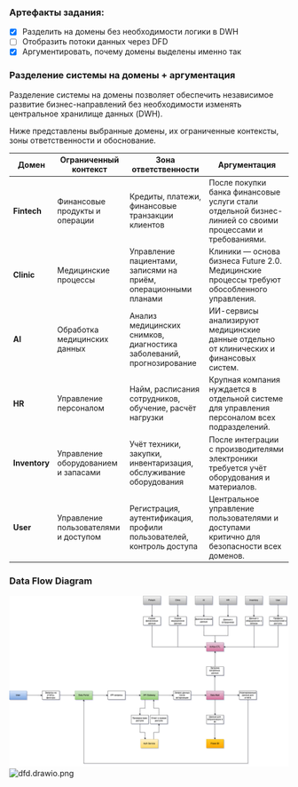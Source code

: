 ### Артефакты задания:
- [x] Разделить на домены без необходимости логики в DWH
- [ ] Отобразить потоки данных через DFD
- [x] Аргументировать, почему домены выделены именно так

### Разделение системы на домены + аргументация
Разделение системы на домены позволяет обеспечить независимое развитие бизнес-направлений 
без необходимости изменять центральное хранилище данных (DWH).

Ниже представлены выбранные домены, их ограниченные контексты, зоны ответственности и обоснование.

| Домен         | Ограниченный контекст                | Зона ответственности                                                 | Аргументация                                                                                             |
|---------------|--------------------------------------|----------------------------------------------------------------------|----------------------------------------------------------------------------------------------------------|
| **Fintech**   | Финансовые продукты и операции       | Кредиты, платежи, финансовые транзакции клиентов                     | После покупки банка финансовые услуги стали отдельной бизнес-линией со своими процессами и требованиями. |
| **Clinic**    | Медицинские процессы                 | Управление пациентами, записями на приём, операционными планами      | Клиники — основа бизнеса Future 2.0. Медицинские процессы требуют обособленного управления.              |
| **AI**        | Обработка медицинских данных         | Анализ медицинских снимков, диагностика заболеваний, прогнозирование | ИИ-сервисы анализируют медицинские данные отдельно от клинических и финансовых систем.                   |
| **HR**        | Управление персоналом                | Найм, расписания сотрудников, обучение, расчёт нагрузки              | Крупная компания нуждается в отдельной системе для управления персоналом всех подразделений.             |
| **Inventory** | Управление оборудованием и запасами  | Учёт техники, закупки, инвентаризация, обслуживание оборудования     | После интеграции с производителями электроники требуется учёт оборудования и материалов.                 |
| **User**      | Управление пользователями и доступом | Регистрация, аутентификация, профили пользователей, контроль доступа | Центральное управление пользователями и доступами критично для безопасности всех доменов.                |

### Data Flow Diagram
![data_flow_diagram.drawio.png](data_flow_diagram.drawio.png)![dfd.drawio.png](dfd.drawio.png)
